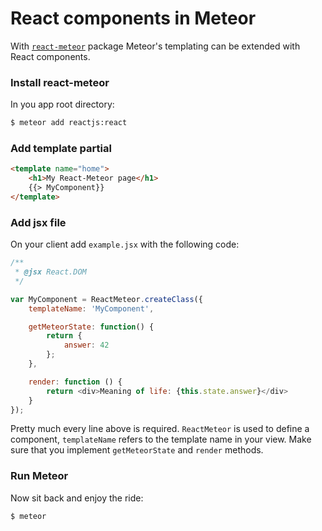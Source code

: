 # React components in Meteor #

With [`react-meteor`](https://github.com/reactjs/react-meteor) package Meteor's templating can be extended with React components.

### Install react-meteor ###
In you app root directory:
```sh
$ meteor add reactjs:react
```


### Add template partial ###
```html
<template name="home">
    <h1>My React-Meteor page</h1>
    {{> MyComponent}}
</template>
```


### Add jsx file ###
On your client add `example.jsx` with the following code:
```javascript
/**
 * @jsx React.DOM
 */

var MyComponent = ReactMeteor.createClass({
    templateName: 'MyComponent',

    getMeteorState: function() {
        return {
            answer: 42
        };
    },

    render: function () {
        return <div>Meaning of life: {this.state.answer}</div>
    }
});
```
Pretty much every line above is required.
`ReactMeteor` is used to define a component, `templateName` refers to the template name in your view. Make sure that you implement `getMeteorState` and `render` methods.

### Run Meteor ###
Now sit back and enjoy the ride:
```sh
$ meteor
```
